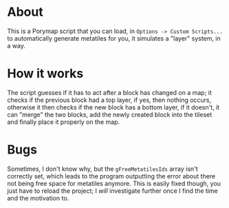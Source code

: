 # About
This is a Porymap script that you can load, in `Options -> Custom Scripts...` to automatically generate metatiles for you, it simulates a "layer" system, in a way.

# How it works
The script guesses if it has to act after a block has changed on a map; it checks if the previous block had a top layer, if yes, then nothing occurs, otherwise it then checks if the new block has a bottom layer, if it doesn't, it can "merge" the two blocks, add the newly created block into the tileset and finally place it properly on the map.

# Bugs
Sometimes, I don't know why, but the `gFreeMetatilesIds` array isn't correctly set, which leads to the program outputting the error about there not being free space for metatiles anymore. This is easily fixed though, you just have to reload the project; I *will* investigate further once I find the time and the motivation to.
